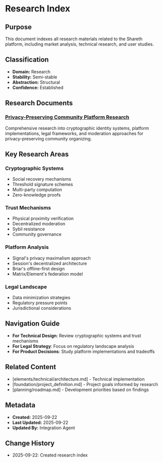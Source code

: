 # Research Index

## Purpose
This document indexes all research materials related to the Shareth platform, including market analysis, technical research, and user studies.

## Classification
- **Domain:** Research
- **Stability:** Semi-stable
- **Abstraction:** Structural
- **Confidence:** Established

## Research Documents

### [Privacy-Preserving Community Platform Research](./privacy-community-platform.md)
Comprehensive research into cryptographic identity systems, platform implementations, legal frameworks, and moderation approaches for privacy-preserving community organizing.

## Key Research Areas

### Cryptographic Systems
- Social recovery mechanisms
- Threshold signature schemes
- Multi-party computation
- Zero-knowledge proofs

### Trust Mechanisms
- Physical proximity verification
- Decentralized moderation
- Sybil resistance
- Community governance

### Platform Analysis
- Signal's privacy maximalism approach
- Session's decentralized architecture
- Briar's offline-first design
- Matrix/Element's federation model

### Legal Landscape
- Data minimization strategies
- Regulatory pressure points
- Jurisdictional considerations

## Navigation Guide
- **For Technical Design**: Review cryptographic systems and trust mechanisms
- **For Legal Strategy**: Focus on regulatory landscape analysis
- **For Product Decisions**: Study platform implementations and tradeoffs

## Related Content
- [elements/technical/architecture.md] - Technical implementation
- [foundation/project_definition.md] - Project goals informed by research
- [planning/roadmap.md] - Development priorities based on findings

## Metadata
- **Created:** 2025-09-22
- **Last Updated:** 2025-09-22
- **Updated By:** Integration Agent

## Change History
- 2025-09-22: Created research index